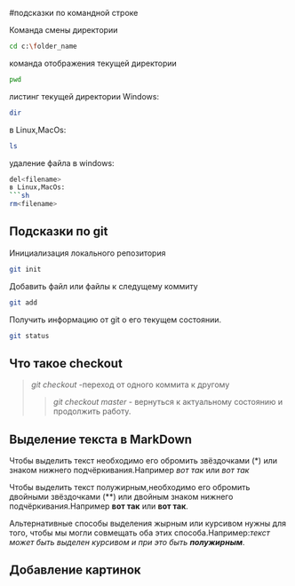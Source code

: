 #подсказки по командной строке

Команда смены директории
```sh
cd c:\folder_name
```
 
 команда отображения текущей директории
 ```sh
 pwd
 ```

 листинг текущей директории Windows:
 ```sh
 dir
 ```
  в Linux,MacOs:
 ```sh
 ls
 ```

 удаление файла в windows:
 ```sh
 del<filename>
 в Linux,MacOs:
 ```sh
 rm<filename>
 ```
 ## Подсказки по git
  Инициализация локального репозитория
  ```sh
  git init
  ```
Добавить файл или файлы к следущему коммиту
```sh
git add
```
Получить информацию от git о его текущем состоянии.
``` sh
git status
```
## Что такое checkout
> *git checkout* -переход от одного коммита к другому
>>*git checkout master* - вернуться к актуальному состоянию и продолжить работу.

## Выделение текста в MarkDown
Чтобы выделить текст необходимо его обромить звёздочками (*) или знаком нижнего подчёркивания.Например *вот так* или _вот так_ 

Чтобы выделить текст полужирным,необходимо его обромить двойными звёздочками (**) или двойным знаком нижнего подчёркивания.Например **вот так** или __вот так__.

Альтернативные способы выделения жырным или курсивом нужны для того, чтобы мы могли совмещать оба этих способа.Например:_текст может быть выделен курсивом и при это быть **полужирным**_.


## Добавление картинок